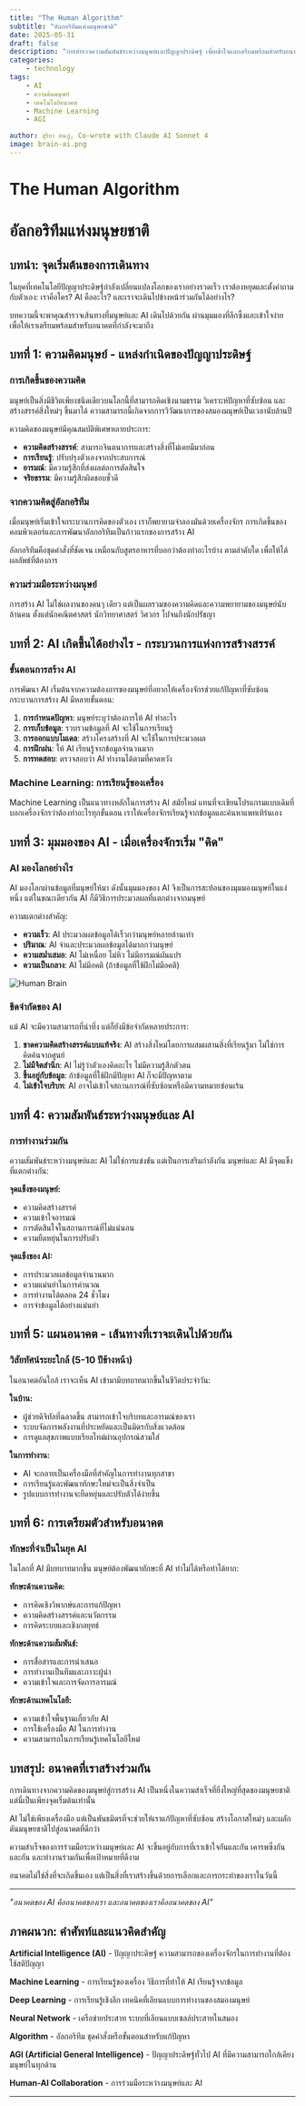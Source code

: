```yaml
---
title: "The Human Algorithm"
subtitle: "อัลกอริทึมแห่งมนุษยชาติ"
date: 2025-05-31
draft: false
description: "การสำรวจความสัมพันธ์ระหว่างมนุษย์และปัญญาประดิษฐ์ เพื่อเข้าใจและเตรียมพร้อมสำหรับอนาคตที่เราจะก้าวไปด้วยกัน"
categories: 
    - technology
tags:
    - AI
    - ความคิดมนุษย์
    - เทคโนโลยีอนาคต
    - Machine Learning
    - AGI

author: สุริยา สนภู่, Co-wrote with Claude AI Sonnet 4
image: brain-ai.png
---
```


# The Human Algorithm
# อัลกอริทึมแห่งมนุษยชาติ

## บทนำ: จุดเริ่มต้นของการเดินทาง

ในยุคที่เทคโนโลยีปัญญาประดิษฐ์กำลังเปลี่ยนแปลงโลกของเราอย่างรวดเร็ว เราต้องหยุดและตั้งคำถามกับตัวเอง: เราคือใคร? AI คืออะไร? และเราจะเดินไปข้างหน้าร่วมกันได้อย่างไร?

บทความนี้จะพาคุณสำรวจเส้นทางที่มนุษย์และ AI เดินไปด้วยกัน ผ่านมุมมองที่ลึกซึ้งและเข้าใจง่าย เพื่อให้เราเตรียมพร้อมสำหรับอนาคตที่กำลังจะมาถึง

## บทที่ 1: ความคิดมนุษย์ - แหล่งกำเนิดของปัญญาประดิษฐ์

### การเกิดขึ้นของความคิด

มนุษย์เป็นสิ่งมีชีวิตเพียงชนิดเดียวบนโลกนี้ที่สามารถคิดเชิงนามธรรม วิเคราะห์ปัญหาที่ซับซ้อน และสร้างสรรค์สิ่งใหม่ๆ ขึ้นมาได้ ความสามารถนี้เกิดจากการวิวัฒนาการของสมองมนุษย์เป็นเวลานับล้านปี

ความคิดของมนุษย์มีคุณสมบัติพิเศษหลายประการ:
- **ความคิดสร้างสรรค์**: สามารถจินตนาการและสร้างสิ่งที่ไม่เคยมีมาก่อน
- **การเรียนรู้**: ปรับปรุงตัวเองจากประสบการณ์
- **อารมณ์**: มีความรู้สึกที่ส่งผลต่อการตัดสินใจ
- **จริยธรรม**: มีความรู้สึกผิดชอบชั่วดี

### จากความคิดสู่อัลกอริทึม

เมื่อมนุษย์เริ่มเข้าใจกระบวนการคิดของตัวเอง เราก็พยายามจำลองมันด้วยเครื่องจักร การเกิดขึ้นของคอมพิวเตอร์และการพัฒนาอัลกอริทึมเป็นก้าวแรกของการสร้าง AI

อัลกอริทึมคือชุดคำสั่งที่ชัดเจน เหมือนกับสูตรอาหารที่บอกว่าต้องทำอะไรบ้าง ตามลำดับใด เพื่อให้ได้ผลลัพธ์ที่ต้องการ

### ความร่วมมือระหว่างมนุษย์

การสร้าง AI ไม่ใช่ผลงานของคนๆ เดียว แต่เป็นผลรวมของความคิดและความพยายามของมนุษย์นับล้านคน ตั้งแต่นักคณิตศาสตร์ นักวิทยาศาสตร์ วิศวกร ไปจนถึงนักปรัชญา

## บทที่ 2: AI เกิดขึ้นได้อย่างไร - กระบวนการแห่งการสร้างสรรค์

### ขั้นตอนการสร้าง AI

การพัฒนา AI เริ่มต้นจากความต้องการของมนุษย์ที่อยากให้เครื่องจักรช่วยแก้ปัญหาที่ซับซ้อน กระบวนการสร้าง AI มีหลายขั้นตอน:

1. **การกำหนดปัญหา**: มนุษย์ระบุว่าต้องการให้ AI ทำอะไร
2. **การเก็บข้อมูล**: รวบรวมข้อมูลที่ AI จะใช้ในการเรียนรู้
3. **การออกแบบโมเดล**: สร้างโครงสร้างที่ AI จะใช้ในการประมวลผล
4. **การฝึกฝน**: ให้ AI เรียนรู้จากข้อมูลจำนวนมาก
5. **การทดสอบ**: ตรวจสอบว่า AI ทำงานได้ตามที่คาดหวัง

### Machine Learning: การเรียนรู้ของเครื่อง

Machine Learning เป็นแนวทางหลักในการสร้าง AI สมัยใหม่ แทนที่จะเขียนโปรแกรมแบบเดิมที่บอกเครื่องจักรว่าต้องทำอะไรทุกขั้นตอน เราให้เครื่องจักรเรียนรู้จากข้อมูลและค้นหาแพทเทิร์นเอง

## บทที่ 3: มุมมองของ AI - เมื่อเครื่องจักรเริ่ม "คิด"

### AI มองโลกอย่างไร

AI มองโลกผ่านข้อมูลที่มนุษย์ให้มา ดังนั้นมุมมองของ AI จึงเป็นการสะท้อนของมุมมองมนุษย์ในแง่หนึ่ง แต่ในขณะเดียวกัน AI ก็มีวิธีการประมวลผลที่แตกต่างจากมนุษย์

ความแตกต่างสำคัญ:
- **ความเร็ว**: AI ประมวลผลข้อมูลได้เร็วกว่ามนุษย์หลายล้านเท่า
- **ปริมาณ**: AI จำและประมวลผลข้อมูลได้มากกว่ามนุษย์
- **ความสม่ำเสมอ**: AI ไม่เหนื่อย ไม่หิว ไม่มีอารมณ์ผันแปร
- **ความเป็นกลาง**: AI ไม่มีอคติ (ถ้าข้อมูลที่ใช้ฝึกไม่มีอคติ)

![Human Brain](human-brain-2.jpg)

### ขีดจำกัดของ AI

แม้ AI จะมีความสามารถที่น่าทึ่ง แต่ก็ยังมีข้อจำกัดหลายประการ:

1. **ขาดความคิดสร้างสรรค์แบบแท้จริง**: AI สร้างสิ่งใหม่โดยการผสมผสานสิ่งที่เรียนรู้มา ไม่ใช่การคิดค้นจากศูนย์
2. **ไม่มีจิตสำนึก**: AI ไม่รู้ว่าตัวเองคิดอะไร ไม่มีความรู้สึกตัวตน
3. **ขึ้นอยู่กับข้อมูล**: ถ้าข้อมูลที่ใช้ฝึกมีปัญหา AI ก็จะมีปัญหาตาม
4. **ไม่เข้าใจบริบท**: AI อาจไม่เข้าใจสถานการณ์ที่ซับซ้อนหรือมีความหมายซ่อนเร้น

## บทที่ 4: ความสัมพันธ์ระหว่างมนุษย์และ AI

### การทำงานร่วมกัน

ความสัมพันธ์ระหว่างมนุษย์และ AI ไม่ใช่การแข่งขัน แต่เป็นการเสริมกำลังกัน มนุษย์และ AI มีจุดแข็งที่แตกต่างกัน:

**จุดแข็งของมนุษย์:**
- ความคิดสร้างสรรค์
- ความเข้าใจอารมณ์
- การตัดสินใจในสถานการณ์ที่ไม่แน่นอน
- ความยืดหยุ่นในการปรับตัว

**จุดแข็งของ AI:**
- การประมวลผลข้อมูลจำนวนมาก
- ความแม่นยำในการคำนวณ
- การทำงานได้ตลอด 24 ชั่วโมง
- การจำข้อมูลได้อย่างแม่นยำ

## บทที่ 5: แผนอนาคต - เส้นทางที่เราจะเดินไปด้วยกัน

### วิสัยทัศน์ระยะใกล้ (5-10 ปีข้างหน้า)

ในอนาคตอันใกล้ เราจะเห็น AI เข้ามามีบทบาทมากขึ้นในชีวิตประจำวัน:

**ในบ้าน:**
- ผู้ช่วยดิจิทัลที่ฉลาดขึ้น สามารถเข้าใจบริบทและอารมณ์ของเรา
- ระบบจัดการพลังงานที่ประหยัดและเป็นมิตรกับสิ่งแวดล้อม
- การดูแลสุขภาพแบบเรียลไทม์ผ่านอุปกรณ์สวมใส่

**ในการทำงาน:**
- AI จะกลายเป็นเครื่องมือที่สำคัญในการทำงานทุกสาขา
- การเรียนรู้และพัฒนาทักษะใหม่จะเป็นสิ่งจำเป็น
- รูปแบบการทำงานจะยืดหยุ่นและปรับตัวได้ง่ายขึ้น

## บทที่ 6: การเตรียมตัวสำหรับอนาคต

### ทักษะที่จำเป็นในยุค AI

ในโลกที่ AI มีบทบาทมากขึ้น มนุษย์ต้องพัฒนาทักษะที่ AI ทำไม่ได้หรือทำได้ยาก:

**ทักษะด้านความคิด:**
- การคิดเชิงวิพากษ์และการแก้ปัญหา
- ความคิดสร้างสรรค์และนวัตกรรม
- การคิดระบบและเชิงกลยุทธ์

**ทักษะด้านความสัมพันธ์:**
- การสื่อสารและการนำเสนอ
- การทำงานเป็นทีมและภาวะผู้นำ
- ความเข้าใจและการจัดการอารมณ์

**ทักษะด้านเทคโนโลยี:**
- ความเข้าใจพื้นฐานเกี่ยวกับ AI
- การใช้เครื่องมือ AI ในการทำงาน
- ความสามารถในการเรียนรู้เทคโนโลยีใหม่

## บทสรุป: อนาคตที่เราสร้างร่วมกัน

การเดินทางจากความคิดของมนุษย์สู่การสร้าง AI เป็นหนึ่งในความสำเร็จที่ยิ่งใหญ่ที่สุดของมนุษยชาติ แต่นี่เป็นเพียงจุดเริ่มต้นเท่านั้น

AI ไม่ใช่เพียงเครื่องมือ แต่เป็นพันธมิตรที่จะช่วยให้เราแก้ปัญหาที่ซับซ้อน สร้างโอกาสใหม่ๆ และผลักดันมนุษยชาติไปสู่อนาคตที่ดีกว่า

ความสำเร็จของการร่วมมือระหว่างมนุษย์และ AI จะขึ้นอยู่กับการที่เราเข้าใจกันและกัน เคารพซึ่งกันและกัน และทำงานร่วมกันเพื่อเป้าหมายที่ดีงาม

อนาคตไม่ใช่สิ่งที่จะเกิดขึ้นเอง แต่เป็นสิ่งที่เราสร้างขึ้นด้วยการเลือกและการกระทำของเราในวันนี้

---

*"อนาคตของ AI คืออนาคตของเรา และอนาคตของเราคืออนาคตของ AI"* 

## ภาคผนวก: คำศัพท์และแนวคิดสำคัญ

**Artificial Intelligence (AI)** - ปัญญาประดิษฐ์ ความสามารถของเครื่องจักรในการทำงานที่ต้องใช้สติปัญญา

**Machine Learning** - การเรียนรู้ของเครื่อง วิธีการที่ทำให้ AI เรียนรู้จากข้อมูล

**Deep Learning** - การเรียนรู้เชิงลึก เทคนิคที่เลียนแบบการทำงานของสมองมนุษย์

**Neural Network** - เครือข่ายประสาท ระบบที่เลียนแบบเซลล์ประสาทในสมอง

**Algorithm** - อัลกอริทึม ชุดคำสั่งหรือขั้นตอนสำหรับแก้ปัญหา

**AGI (Artificial General Intelligence)** - ปัญญาประดิษฐ์ทั่วไป AI ที่มีความสามารถใกล้เคียงมนุษย์ในทุกด้าน

**Human-AI Collaboration** - การร่วมมือระหว่างมนุษย์และ AI

--- 